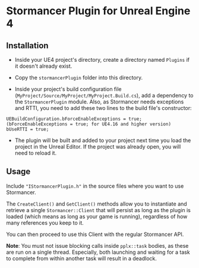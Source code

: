 Stormancer Plugin for Unreal Engine 4
=====================================

Installation
------------

- Inside your UE4 project's directory, create a directory named `Plugins` if it doesn't already exist.

- Copy the `stormancerPlugin` folder into this directory.

- Inside your project's build configuration file (`MyProject/Source/MyProject/MyProject.Build.cs`), add a dependency to the `StormancerPlugin` module.
Also, as Stormancer needs exceptions and RTTI, you need to add these two lines to the build file's constructor:
```
UEBuildConfiguration.bForceEnableExceptions = true; (bForceEnableExceptions = true; for UE4.16 and higher version)
bUseRTTI = true;
```

- The plugin will be built and added to your project next time you load the project in the Unreal Editor.
If the project was already open, you will need to reload it.

Usage
-----

Include `"IStormancerPlugin.h"` in the source files where you want to use Stormancer.

The `CreateClient()` and `GetClient()` methods allow you to instantiate and retrieve a single `Stormancer::Client`
that will persist as long as the plugin is loaded (which means as long as your game is running),
regardless of how many references you keep to it.

You can then proceed to use this Client with the regular Stormancer API.

**Note**: You must not issue blocking calls inside `pplx::task` bodies, as these are run on a single thread.
Especially, both launching and waiting for a task to complete from within another task will result in a deadlock.